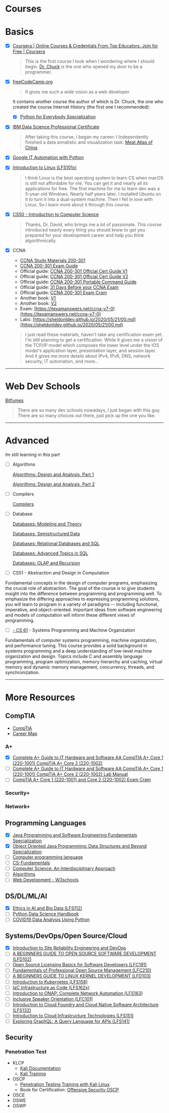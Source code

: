 # Courses

# Basics

- [x] [Coursera | Online Courses & Credentials From Top Educators. Join for Free | Coursera](https://www.coursera.org/learn/internet-history/home/welcome)

  > This is the first course I took when I wondering where I should begin. [Dr. Chuck](https://online.dr-chuck.com/) is the one who opened my door to be a programmer.

- [x] [freeCodeCamp.org](https://www.freecodecamp.org/)

  > It gives me such a wide vision as a web developer.

  It contains another course the author of which is Dr. Chuck, the one who created the course Internet History (the first one I recommended):

  - [x] [Python for Everybody Specialization](https://www.coursera.org/specializations/python)

- [x] [IBM Data Science Professional Certificate](https://www.coursera.org/professional-certificates/ibm-data-science)

  > After taking this course, I began my career: I Independently finished a data annalistic and visualization task: [Meat Atlas of China](https://meatatlas.github.io/).

- [x] [Google IT Automation with Python](https://www.coursera.org/professional-certificates/google-it-automation)

- [x] [Introduction to Linux (LFS101x)](https://courses.edx.org/courses/course-v1:LinuxFoundationX+LFS101x+1T2020/course/)

  > I think Linux is the best operating system to learn CS when macOS is still not affordable for me. You can get it and nearly all its applications for free. The first machine for me to learn dev was a 5-year-old Windows. Nearly half years later, I installed Ubuntu on it to turn it into a dual-system machine. Then I fell in love with Linux. So I learn more about it through this course.

- [x] [CS50 - Introduction to Computer Science](https://cs50.harvard.edu/)

  > Thanks, Dr. David, who brings me a lot of passionate. This course introduced nearly every thing you should know to get you prepared for your development career and help you think algorithmically.

- [x] CCNA

  - [CCNA Study Materials 200-301](https://learningnetwork.cisco.com/s/learning-plan-detail-standard?ltui__urlRecordId=a1c3i0000005hsQAAQ&ltui__urlRedirect=learning-plan-detail-standard)
  - [CCNA 200-301 Exam Guide](https://www.cisco.com/c/dam/en_us/training-events/le31/le46/cln/marketing/exam-topics/200-301-CCNA.pdf)
  - Official guide: [CCNA 200-301 Official Cert Guide V1](https://b-ok.cc/book/5279006/733c2a)
  - Official guide: [CCNA 200-301 Official Cert Guide V2](https://b-ok.cc/book/5261245/090ae9)
  - Official guide: [CCNA 200-301 Portable Command Guide](https://b-ok.cc/book/5308783/e473c5?dsource=recommend)
  - Official guide: [31 Days Before your CCNA Exam](https://b-ok.org/book/738599/7b91b3)
  - Official guide: [CCNA 200-301 Exam Cram](https://b-ok.org/book/5546061/5c1481)
  - Another book: [V1](https://b-ok.org/book/5445804/ca05d7)
  - Another book: [V2](https://b-ok.org/book/5444948/06d6df)
  - Exam: [https://itexamanswers.net/ccna-v7-0](https://itexamanswers.net/ccna-v7-0)
  - Labs: [https://sheldonldev.github.io/2020/05/21/00.md](https://sheldonldev.github.io/2020/05/21/00.md)

  > I just read these materials, haven't take any certification exam yet. I'm still planning to get a certification. While It gives me a vision of the TCP/IP model which composes the lower level under the IOS model's application layer, presentation layer, and session layer. And it gives me more details about IPv4, IPv6, DNS, network security, IT automation, and more...

---

# Web Dev Schools

[Bitfumes](https://bitfumes.com/)

> There are so many dev schools nowadays, I just began with this guy. There are so many choices out there, just pick up the one you like.

---

# Advanced

Im still learning in this part

- [ ] Algorithms

  [Algorithms: Design and Analysis, Part 1](https://www.edx.org/course/algorithms-design-and-analysis)

  [Algorithms: Design and Analysis, Part 2](https://www.edx.org/course/algorithms-design-and-analysis-part-2-2)

- [ ] Compilers

  [Compilers](https://www.edx.org/course/compilers)

- [ ] Database

  [Databases: Modeling and Theory](https://www.edx.org/course/modeling-and-theory)

  [Databases: Semistructured Data](https://www.edx.org/course/semistructured-data)

  [Databases: Relational Databases and SQL](https://www.edx.org/course/databases-5-sql)

  [Databases: Advanced Topics in SQL](https://www.edx.org/course/advanced-topics-in-sql)

  [Databases: OLAP and Recursion](https://www.edx.org/course/olap-and-recursion)

- [ ] CS51 - Abstraction and Design in Computation

Fundamental concepts in the design of computer programs, emphasizing the crucial role of abstraction. The goal of the course is to give students insight into the difference between programming and programming well. To emphasize the differing approaches to expressing programming solutions, you will learn to program in a variety of paradigms -- including functional, imperative, and object-oriented. Important ideas from software engineering and models of computation will inform these different views of programming.

- [ ] [- CS 61](https://cs61.seas.harvard.edu/) - Systems Programming and Machine Organization

Fundamentals of computer systems programming, machine organization, and performance tuning. This course provides a solid background in systems programming and a deep understanding of low-level machine organization and design. Topics include C and assembly language programming, program optimization, memory hierarchy and caching, virtual memory and dynamic memory management, concurrency, threads, and synchronization.

---

# More Resources

## CompTIA

- [CompTIA](https://www.comptia.org/)
- [Career Map](https://www.comptia.org/content/it-careers-path-roadmap?location=northamerica)

### A+

- [x] [Complete A+ Guide to IT Hardware and Software AA CompTIA A+ Core 1 (220-1001) CompTIA A+ Core 2 (220-1002)](https://b-ok.org/book/5335606/c82531')
- [ ] [Complete A+ Guide to IT Hardware and Software AA CompTIA A+ Core 1 (220-1001) CompTIA A+ Core 2 (220-1002) Lab Manual](https://b-ok.org/book/5335605/511775')
- [ ] [CompTIA A+ Core 1 (220-1001) and Core 2 (220-1002) Exam Cram](https://b-ok.org/book/5302885/54e001')

### Security+

### Network+

## Programming Languages

- [x] [Java Programming and Software Engineering Fundamentals Specialization](https://www.coursera.org/specializations/java-programming)
- [x] [Object Oriented Java Programming: Data Structures and Beyond Specialization](https://www.coursera.org/specializations/java-object-oriented)
- [ ] [Computer programming language](https://www.britannica.com/technology/computer-programming-language)
- [ ] [CS-Fundamentals](https://cs-fundamentals.com/)
- [ ] [Computer Science: An Interdisciplinary Approach](https://introcs.cs.princeton.edu/java/home/)
- [ ] [Algorithms](https://algs4.cs.princeton.edu/)
- [ ] [Web Development - W3schools](https://www.w3schools.com/)

## DS/DL/ML/AI

- [x] [Ethics in AI and Big Data (LFS112)](https://training.linuxfoundation.org/training/ethics-in-ai-and-big-data-lfs112/)
- [ ] [Python Data Science Handbook](https://github.com/sheldonldev/PythonDataScienceHandbook)
- [ ] [COVID19 Data Analysis Using Python](https://www.coursera.org/projects/covid19-data-analysis-using-python)

## Systems/DevOps/Open Source/Cloud

- [x] [Introduction to Site Reliability Engineering and DevOps](https://courses.edx.org/courses/course-v1:LinuxFoundationX+LFS162x+3T2019/course/)
- [ ] [A BEGINNERS GUIDE TO OPEN SOURCE SOFTWARE DEVELOPMENT (LFD102)](https://trainingportal.linuxfoundation.org/learn/course/a-beginners-guide-to-open-source-software-development-lfc102/course-introduction/course-information)
- [ ] [Open Source Licensing Basics for Software Developers (LFC191)](https://training.linuxfoundation.org/training/open-source-licensing-basics-for-software-developers/)
- [ ] [Fundamentals of Professional Open Source Management (LFC210)](https://training.linuxfoundation.org/training/fundamentals-of-professional-open-source-management/)
- [ ] [A BEGINNERS GUIDE TO LINUX KERNEL DEVELOPMENT (LFD103)](https://trainingportal.linuxfoundation.org/learn/course/a-beginners-guide-to-linux-kernel-development-lfd103/course-introduction/course-information)
- [ ] [Introduction to Kubernetes (LFS158)](https://training.linuxfoundation.org/training/introduction-to-kubernetes/)
- [ ] [IaC Infrastructure as Code (LFS162x)](https://www.edx.org/course/infrastructure-as-code)
- [ ] [Introduction to ONAP: Complete Network Automation (LFS163)](https://training.linuxfoundation.org/training/introduction-to-onap-complete-network-automation/)
- [ ] [Inclusive Speaker Orientation (LFC101)](https://training.linuxfoundation.org/training/inclusive-speaker-orientation/)
- [ ] [Introduction to Cloud Foundry and Cloud Native Software Architecture (LFS132)](https://training.linuxfoundation.org/training/introduction-to-cloud-foundry-and-cloud-native-software-architecture/)
- [ ] [Introduction to Cloud Infrastructure Technologies (LFS151)](https://training.linuxfoundation.org/training/introduction-to-cloud-infrastructure-technologies/)
- [ ] [Exploring GraphQL: A Query Language for APIs (LFS141)](https://training.linuxfoundation.org/training/exploring-graphql-a-query-language-for-apis-lfs141/)

## Security

### Penetration Test

- KLCP
  - [Kali Documentation](https://home.pearsonvue.com/kali)
  - [Kali Training](https://kali.training/)
- OSCP
  - [Penetration Testing Training with Kali Linux](https://www.kali.org/penetration-testing-with-kali-linux/)
  - Book for Certification: [Offensive Security OSCP](https://b-ok.org/book/5421453/f498ce)
- OSCE
- OSWE
- OSWP
